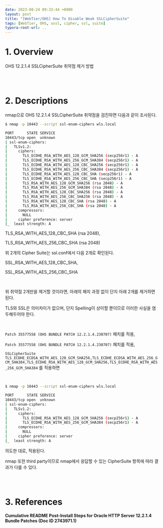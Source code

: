 ```yaml
---
date: 2023-08-24 09:33:44 +0900
layout: post
title: "[WebTier/OHS] How To Disable Weak SSLCipherSuite"
tags: [WebTier, OHS, ossl, cipher, ssl, suite]
typora-root-url: ..
---
```


# 1. Overview

OHS 12.2.1.4 SSLCipherSuite 취약점 제거 방법


<br><br>


# 2. Descriptions

nmap으로 OHS 12.2.1.4 SSLCipherSuite 취약점을 검진하면 다음과 같이 조사된다.

```bash
$ nmap -p 10443 --script ssl-enum-ciphers wls.local

PORT      STATE SERVICE
10443/tcp open  unknown
| ssl-enum-ciphers:
|   TLSv1.2:
|     ciphers:
|       TLS_ECDHE_RSA_WITH_AES_128_GCM_SHA256 (secp256r1) - A
|       TLS_ECDHE_RSA_WITH_AES_256_GCM_SHA384 (secp256r1) - A
|       TLS_ECDHE_RSA_WITH_AES_128_CBC_SHA256 (secp256r1) - A
|       TLS_ECDHE_RSA_WITH_AES_256_CBC_SHA384 (secp256r1) - A
|       TLS_ECDHE_RSA_WITH_AES_128_CBC_SHA (secp256r1) - A
|       TLS_ECDHE_RSA_WITH_AES_256_CBC_SHA (secp256r1) - A
|       TLS_RSA_WITH_AES_128_GCM_SHA256 (rsa 2048) - A
|       TLS_RSA_WITH_AES_256_GCM_SHA384 (rsa 2048) - A
|       TLS_RSA_WITH_AES_128_CBC_SHA256 (rsa 2048) - A
|       TLS_RSA_WITH_AES_256_CBC_SHA256 (rsa 2048) - A
|       TLS_RSA_WITH_AES_128_CBC_SHA (rsa 2048) - A
|       TLS_RSA_WITH_AES_256_CBC_SHA (rsa 2048) - A
|     compressors:
|       NULL
|     cipher preference: server
|_  least strength: A
```


TLS_RSA_WITH_AES_128_CBC_SHA (rsa 2048),

TLS_RSA_WITH_AES_256_CBC_SHA (rsa 2048)

위 2개의 Cipher Suite는 ssl.conf에서 다음 2개로 확인된다.

SSL_RSA_WITH_AES_128_CBC_SHA,

SSL_RSA_WITH_AES_256_CBC_SHA

<br>

위 취약점 2개만을 제거할 것이라면, 아래의 패치 과정 없이 단지 아래 2개를 제거하면 된다.

TLS와 SSL은 의미차이가 없으며, 단지 Spelling이 상이할 뿐이므로 이러한 사실을 염두해두어야 한다.

<br>

`Patch 35577558 (OHS BUNDLE PATCH 12.2.1.4.230707)` 패치를 적용,

`Patch 35577558 (OHS BUNDLE PATCH 12.2.1.4.230707)` 패치를 적용,

`SSLCipherSuite TLS_ECDHE_ECDSA_WITH_AES_128_GCM_SHA256,TLS_ECDHE_ECDSA_WITH_AES_256_GCM_SHA384,TLS_ECDHE_RSA_WITH_AES_128_GCM_SHA256,TLS_ECDHE_RSA_WITH_AES_256_GCM_SHA384` 를 적용하면

<br>

```bash
$ nmap -p 10443 --script ssl-enum-ciphers wls.local

PORT      STATE SERVICE
10443/tcp open  unknown
| ssl-enum-ciphers:
|   TLSv1.2:
|     ciphers:
|       TLS_ECDHE_RSA_WITH_AES_128_GCM_SHA256 (secp256r1) - A
|       TLS_ECDHE_RSA_WITH_AES_256_GCM_SHA384 (secp256r1) - A
|     compressors:
|       NULL
|     cipher preference: server
|_  least strength: A
```


의도한 대로, 적용된다.

nmap 또한 third party이므로 nmap에서 응답할 수 있는 CipherSuite 항목에 따라 결과가 다를 수 있다.


<br><br>


# 3. References

**Cumulative README Post-Install Steps for Oracle HTTP Server 12.2.1.4 Bundle Patches (Doc ID 2743971.1)**
